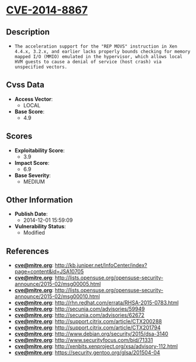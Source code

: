 
# [CVE-2014-8867](https://cve.mitre.org/cgi-bin/cvename.cgi?name=CVE-2014-8867)

## Description

- `The acceleration support for the "REP MOVS" instruction in Xen 4.4.x, 3.2.x, and earlier lacks properly bounds checking for memory mapped I/O (MMIO) emulated in the hypervisor, which allows local HVM guests to cause a denial of service (host crash) via unspecified vectors.`

## Cvss Data

- **Access Vector**:
  - LOCAL
- **Base Score**:
  - 4.9

## Scores

- **Exploitability Score**:
  - 3.9
- **Impact Score**:
  - 6.9
- **Base Severity**:
  - MEDIUM

## Other Information

- **Publish Date**:
  - 2014-12-01 15:59:09
- **Vulnerability Status**:
  - Modified

## References

- **cve@mitre.org**: http://kb.juniper.net/InfoCenter/index?page=content&id=JSA10705
- **cve@mitre.org**: http://lists.opensuse.org/opensuse-security-announce/2015-02/msg00005.html
- **cve@mitre.org**: http://lists.opensuse.org/opensuse-security-announce/2015-02/msg00010.html
- **cve@mitre.org**: http://rhn.redhat.com/errata/RHSA-2015-0783.html
- **cve@mitre.org**: http://secunia.com/advisories/59949
- **cve@mitre.org**: http://secunia.com/advisories/62672
- **cve@mitre.org**: http://support.citrix.com/article/CTX200288
- **cve@mitre.org**: http://support.citrix.com/article/CTX201794
- **cve@mitre.org**: http://www.debian.org/security/2015/dsa-3140
- **cve@mitre.org**: http://www.securityfocus.com/bid/71331
- **cve@mitre.org**: http://xenbits.xenproject.org/xsa/advisory-112.html
- **cve@mitre.org**: https://security.gentoo.org/glsa/201504-04
